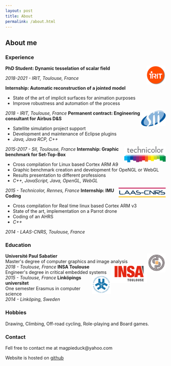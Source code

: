 ```yaml
---
layout: post
title: About
permalink: /about.html
---
```

<h2>About me</h2>

<h3>Experience</h3>

<img style="float:right;height:60px" src="/images/irit.png">
<strong>PhD Student: Dynamic tesselation of scalar field</strong>
<ul>
</ul>
<em>2018-2021 - IRIT, Toulouse, France</em>

<strong>Internship: Automatic reconstruction of a jointed model</strong>
<ul>
  <li>State of the art of implicit surfaces for animation purposes</li>
  <li>Improve robustness and automation of the process</li>
</ul>
<em>2018 - IRIT, Toulouse, France</em>

<img style="float:right;height:50px" src="/images/SII_logo.jpg">
<strong>Permanent contract: Engineering consultant for Airbus D&S</strong>
<ul>
  <li>Satellite  simulation project support</li>
  <li>Development and maintenance of Eclipse plugins</li>
  <li><em>Java, Java RCP, C++</em></li>
</ul>
<em>2015-2017 - SII, Toulouse, France</em>


<img style="float:right;height:50px" src="/images/technicolor.png">
<strong>Internship: Graphic benchmark for Set-Top-Box</strong>
<ul>
  <li>Cross compilation for Linux based Cortex ARM A9</li>
  <li>Graphic benchmark creation and development for OpeNGL or WebGL</li>
  <li>Results presentation to different professions</li>
  <li><em>C++, JavaScript, Java, OpenGL, WebGL</em></li>
</ul>
<em>2015 - Technicolor, Rennes, France</em>

<img style="float:right;height:30px" src="/images/laas-cnrs.png">
<strong>Internship: IMU Coding</strong>
<ul>
  <li>Cross compilation for Real time linux based Cortex ARM v3</li>
  <li>State of the art, implementation on a Parrot drone</li>
  <li>Coding of an AHRS</li>
  <li><em>C++</em></li>
</ul>
<em>2014 - LAAS-CNRS, Toulouse, France</em>

<h3>Education</h3>

<img style="float:right;height:60px" src="/images/ups.jpg">
<strong>Université Paul Sabatier</strong><br>
Master's degree of computer graphics and image analysis<br>
<em>2018 - Toulouse, France</em>

<img style="float:right;height:60px" src="/images/insa.png">
<strong>INSA Toulouse</strong><br>
Engineer's degree in critical embedded systems<br>
<em>2015 - Toulouse, France</em>

<img style="float:right;height:60px" src="/images/linkoping.png">
<strong>Linköpings universitet</strong><br>
One semester Erasmus in computer science<br>
<em>2014 - Linköping, Sweden</em>

<h3>Hobbies</h3>

Drawing, Climbing, Off-road cycling, Role-playing and Board games.

<h3>Contact</h3>
Fell free to contact me at magpieduck@yahoo.com

Website is hosted on [github](https://github.com/Canardou)
